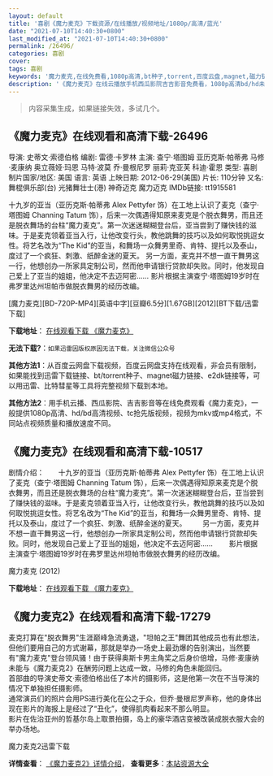 ```yaml
---
layout: default
title: '喜剧《魔力麦克》下载资源/在线播放/视频地址/1080p/高清/蓝光'
date: "2021-07-10T14:40:30+0800"
last_modified_at: "2021-07-10T14:40:30+0800"
permalink: /26496/
categories: 喜剧
cover:
tags: 喜剧
keywords: '魔力麦克,在线免费看,1080p高清,bt种子,torrent,百度云盘,magnet,磁力链,迅雷下载资源'
description: '《魔力麦克》在线云播放手机西瓜影院吉吉影音免费看，1080p高清bd/hd未删减完整版和tc抢先枪版，mkv/mp4格式，附带bt/torrent种子、magnet/磁力链、百度云盘、网盘资源迅雷下载链接'
---
```


>内容采集生成，如果链接失效，多试几个。


## 《魔力麦克》在线观看和高清下载-26496

导演: 史蒂文·索德伯格 编剧: 雷德·卡罗林 主演: 查宁·塔图姆 亚历克斯·帕蒂弗 马修·麦康纳 奥立薇娅·玛恩 马特·波莫 乔·曼根尼罗 丽莉·克亚芙 科迪·霍恩 类型: 喜剧 制片国家/地区: 美国 语言: 英语 上映日期: 2012-06-29(美国) 片长: 110分钟 又名: 舞棍俱乐部(台) 光猪舞壮士(港) 神奇迈克 魔力迈克 IMDb链接: tt1915581

十九岁的亚当（亚历克斯·帕蒂弗 Alex Pettyfer 饰）在工地上认识了麦克（查宁·塔图姆 Channing Tatum 饰），后来一次偶遇得知原来麦克是个脱衣舞男，而且还是脱衣舞场的台柱“魔力麦克”。第一次迷迷糊糊登台后，亚当尝到了赚快钱的滋味。于是麦克领着亚当入行，让他改变行头，教他跳舞的技巧以及如何取悦挑逗女性。将艺名改为“The Kid”的亚当，和舞场一众舞男里奇、肯特、提托以及泰山，度过了一个疯狂、刺激、纸醉金迷的夏天。 另一方面，麦克并不想一直干舞男这一行，他想创办一所家具定制公司，然而他申请银行贷款却失败。同时，他发现自己爱上了亚当的姐姐，他决定不去迈阿密…… 影片根据主演查宁·塔图姆19岁时在弗罗里达州坦帕市做脱衣舞男的经历改编。


[魔力麦克][BD-720P-MP4][英语中字][豆瓣6.5分][1.67GB][2012][BT下载/迅雷下载]

**下载地址**： [在线观看下载 《魔力麦克》](https://www.btdx8.com/torrent/magic_mike_2012.html) 


**无法下载?**：`如果迅雷因版权原因无法下载，关注微信公众号 `

**其他方法1**：从百度云网盘下载视频，百度云网盘支持在线观看，非会员有限制，如果能找到迅雷下载链接、bt/torrent种子、magnet磁力链接、e2dk链接等，可以用迅雷、比特彗星等工具将完整视频下载到本地。

**其他方法2**：用手机云播、西瓜影院、吉吉影音等在线免费观看《魔力麦克》，一般提供1080p高清、hd/bd高清视频、tc抢先版视频，视频为mkv或mp4格式，不同站点视频质量和播放速度不同。


## 《魔力麦克》在线观看和高清下载-10517

剧情介绍：　　十九岁的亚当（亚历克斯·帕蒂弗 Alex Pettyfer 饰）在工地上认识了麦克（查宁·塔图姆 Channing Tatum 饰），后来一次偶遇得知原来麦克是个脱衣舞男，而且还是脱衣舞场的台柱“魔力麦克”。第一次迷迷糊糊登台后，亚当尝到了赚快钱的滋味。于是麦克领着亚当入行，让他改变行头，教他跳舞的技巧以及如何取悦挑逗女性。将艺名改为“The Kid”的亚当，和舞场一众舞男里奇、肯特、提托以及泰山，度过了一个疯狂、刺激、纸醉金迷的夏天。 　　另一方面，麦克并不想一直干舞男这一行，他想创办一所家具定制公司，然而他申请银行贷款却失败。同时，他发现自己爱上了亚当的姐姐，他决定不去迈阿密…… 　　影片根据主演查宁·塔图姆19岁时在弗罗里达州坦帕市做脱衣舞男的经历改编。


魔力麦克 (2012)

**下载地址**： [在线观看下载 《魔力麦克》](https://www.btbtdy.me/btdy/dy8305.html) 


## 《魔力麦克2》在线观看和高清下载-17279

麦克打算在"脱衣舞男"生涯巅峰急流勇退，"坦帕之王"舞团其他成员也有此想法，但他们要用自己的方式谢幕，那就是举办一场史上最劲爆的告别演出，当然要有"魔力麦克"登台领风骚！由于获得奥斯卡男主角奖之后身价倍增，马修&middot;麦康纳未能与《魔力麦克2》在酬劳问题上达成一致，马修的角色未能回归。<br />首部曲的导演史蒂文&middot;索德伯格出任了本片的摄影师，这是他第一次在不当导演的情况下单独担任摄影师。<br />通常演员们的照片会用PS进行美化在公之于众，但乔·曼根尼罗声称，他的身体出现在影片的海报上是经过了“丑化”，使得肌肉看起来不那么明显。<br />影片在佐治亚州的哲基尔岛上取景拍摄，岛上的豪华酒店变被改装成脱衣服大会的举办场地。<!---剧情end--->


魔力麦克2迅雷下载

**详情查看**： [《魔力麦克2》详情介绍](/movie/17279/)， **查看更多**：[本站资源大全](/movie/t/all/)

